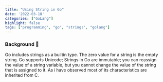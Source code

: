 ```yaml
---
title: "Using String in Go"
date: '2022-03-18'
categories: ["GoLang"]
highlight: false
tags: ["programming", "go", "strings", "golang"]
---
```


### Background 🧐
Go includes strings as a builtin type. The zero value for a string is the empty string.
Go supports Unicode; Strings in Go are immutable; you can reassign the value of a string variable, but you cannot change the value of the string that is assigned to it.
As i have observed most of its characteristics are inherited from C.